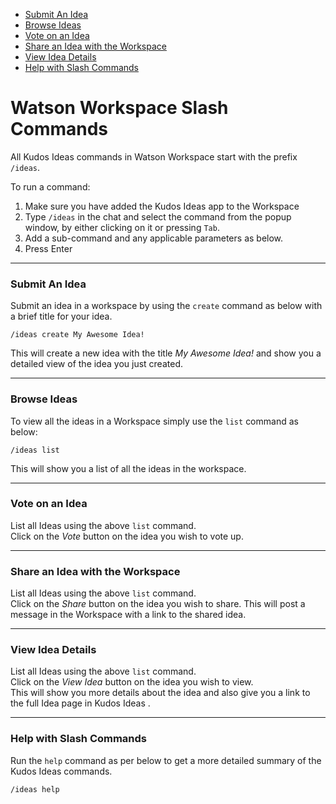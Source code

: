 <!-- TOC START min:3 max:3 link:true update:true -->
- [Submit An Idea](#submit-an-idea)
- [Browse Ideas](#browse-ideas)
- [Vote on an Idea](#vote-on-an-idea)
- [Share an Idea with the Workspace](#share-an-idea-with-the-workspace)
- [View Idea Details](#view-idea-details)
- [Help with Slash Commands](#help-with-slash-commands)

<!-- TOC END -->



# Watson Workspace Slash Commands
All Kudos Ideas commands in Watson Workspace start with the prefix `/ideas`.
   
To run a command:
1. Make sure you have added the Kudos Ideas app to the Workspace
2. Type `/ideas` in the chat and select the command from the popup window, by either clicking on it or pressing `Tab`.
3. Add a sub-command and any applicable parameters as below.
4. Press Enter

---

### Submit An Idea
Submit an idea in a workspace by using the `create` command as below with a brief title for your idea.
```
/ideas create My Awesome Idea!
```
This will create a new idea with the title _My Awesome Idea!_ and show you a detailed view of the idea you just created.

---

### Browse Ideas
To view all the ideas in a Workspace simply use the `list` command as below:
```
/ideas list
```
This will show you a list of all the ideas in the workspace.

---

### Vote on an Idea
List all Ideas using the above `list` command.  
Click on the *Vote* button on the idea you wish to vote up.

---

### Share an Idea with the Workspace
List all Ideas using the above `list` command.  
Click on the *Share* button on the idea you wish to share. This will post a message in the Workspace with a link to the shared idea.

---

### View Idea Details
List all Ideas using the above `list` command.  
Click on the *View Idea* button on the idea you wish to view.  
This will show you more details about the idea and also give you a link to the full Idea page in Kudos Ideas .

---

### Help with Slash Commands
Run the `help` command as per below to get a more detailed summary of the Kudos Ideas commands.
```
/ideas help
```
